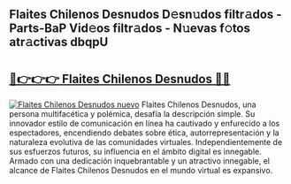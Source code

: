 ## Flaites Chilenos Desnudos D𝚎sn𝚞dos filtr𝚊dos - Parts-BaP Vid𝚎os filtr𝚊dos - N𝚞evas f𝚘tos atr𝚊ctivas dbqpU

# <h2><a href="http://mb02f1.tromn.icu/?c=Flaites+Chilenos+Desnudos">🔗👉👉👉 Flaites Chilenos Desnudos 🔗🔗</a></h2>

[![Flaites Chilenos Desnudos nuevo](https://i.imgur.com/pEAQMta.gif)](http://mb02f1.tromn.icu/?c=Flaites+Chilenos+Desnudos)
Flaites Chilenos Desnudos, una persona multifacética y polémica, desafía la descripción simple. Su innovador estilo de comunicación en línea ha cautivado y enfurecido a los espectadores, encendiendo debates sobre ética, autorrepresentación y la naturaleza evolutiva de las comunidades virtuales. Independientemente de sus esfuerzos futuros, su influencia en el ámbito digital es innegable. Armado con una dedicación inquebrantable y un atractivo innegable, el alcance de Flaites Chilenos Desnudos en el mundo virtual es expansivo.
